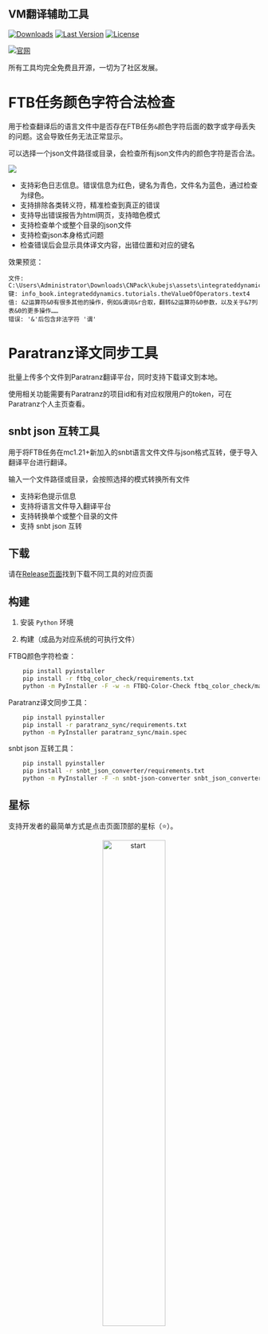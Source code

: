 ## VM翻译辅助工具

[![Downloads](https://img.shields.io/github/downloads/VM-Chinese-translate-group/translate-tools/total?style=flat-square&logo=github)](https://github.com/VM-Chinese-translate-group/translate-tools/releases/)
[![Last Version](https://img.shields.io/github/release/VM-Chinese-translate-group/translate-tools/all.svg?style=flat-square)](https://github.com/VM-Chinese-translate-group/translate-tools/releases/)
[![License](https://img.shields.io/github/license/VM-Chinese-translate-group/translate-tools?style=flat-square)](LICENSE)

[![官网](https://img.shields.io/badge/官网-介绍-blue?style=flat-square)](https://vmct-cn.top/tools)

所有工具均完全免费且开源，一切为了社区发展。

# FTB任务颜色字符合法检查

用于检查翻译后的语言文件中是否存在FTB任务`&`颜色字符后面的数字或字母丢失的问题。这会导致任务无法正常显示。

可以选择一个json文件路径或目录，会检查所有json文件内的颜色字符是否合法。

![](/ftbq_color_check/preview.png)

- 支持彩色日志信息。错误信息为红色，键名为青色，文件名为蓝色，通过检查为绿色。
- 支持排除各类转义符，精准检查到真正的错误
- 支持导出错误报告为html网页，支持暗色模式
- 支持检查单个或整个目录的json文件
- 支持检查json本身格式问题
- 检查错误后会显示具体译文内容，出错位置和对应的键名

效果预览：
```
文件: C:\Users\Administrator\Downloads\CNPack\kubejs\assets\integrateddynamics\lang\zh_cn.json
键: info_book.integrateddynamics.tutorials.theValueOfOperators.text4
值: &2运算符&0有很多其他的操作，例如&谓词&r合取，翻转&2运算符&0参数，以及关于&7列表&0的更多操作……
错误: '&'后包含非法字符 '谓'
```

# Paratranz译文同步工具

批量上传多个文件到Paratranz翻译平台，同时支持下载译文到本地。

使用相关功能需要有Paratranz的项目id和有对应权限用户的token，可在Paratranz个人主页查看。

## snbt json 互转工具

用于将FTB任务在mc1.21+新加入的snbt语言文件文件与json格式互转，便于导入翻译平台进行翻译。

输入一个文件路径或目录，会按照选择的模式转换所有文件

- 支持彩色提示信息
- 支持将语言文件导入翻译平台
- 支持转换单个或整个目录的文件
- 支持 snbt json 互转

## 下载

请在[Release页面](https://github.com/VM-Chinese-translate-group/translate-tools/releases)找到下载不同工具的对应页面

## 构建

1. 安装 `Python` 环境

2. 构建（成品为对应系统的可执行文件）

FTBQ颜色字符检查：
```bash
    pip install pyinstaller
    pip install -r ftbq_color_check/requirements.txt
    python -m PyInstaller -F -w -n FTBQ-Color-Check ftbq_color_check/main.py
```

Paratranz译文同步工具：
```bash
    pip install pyinstaller
    pip install -r paratranz_sync/requirements.txt
    python -m PyInstaller paratranz_sync/main.spec
```

snbt json 互转工具：
```bash
    pip install pyinstaller
    pip install -r snbt_json_converter/requirements.txt
    python -m PyInstaller -F -n snbt-json-converter snbt_json_converter/main.py
```

## 星标

支持开发者的最简单方式是点击页面顶部的星标（⭐）。

<p style="text-align: center;">
    <a href="https://api.star-history.com/svg?repos=VM-Chinese-translate-group/translate-tools&Date">
        <img alt="start" width=50% src="https://api.star-history.com/svg?repos=VM-Chinese-translate-group/translate-tools&Date"/>
    </a>
</p>